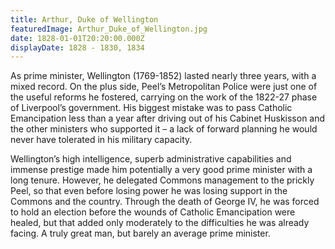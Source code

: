 ```yaml
---
title: Arthur, Duke of Wellington
featuredImage: Arthur_Duke_of_Wellington.jpg
date: 1828-01-01T20:20:00.000Z
displayDate: 1828 - 1830, 1834
---
```


As prime minister, Wellington (1769-1852) lasted nearly three years, with a mixed record. On the plus side, Peel’s Metropolitan Police were just one of the useful reforms he fostered, carrying on the work of the 1822-27 phase of Liverpool’s government. His biggest mistake was to pass Catholic Emancipation less than a year after driving out of his Cabinet Huskisson and the other ministers who supported it – a lack of forward planning he would never have tolerated in his military capacity.

Wellington’s high intelligence, superb administrative capabilities and immense prestige made him potentially a very good prime minister with a long tenure. However, he delegated Commons management to the prickly Peel, so that even before losing power he was losing support in the Commons and the country. Through the death of George IV, he was forced to hold an election before the wounds of Catholic Emancipation were healed, but that added only moderately to the difficulties he was already facing. A truly great man, but barely an average prime minister.
